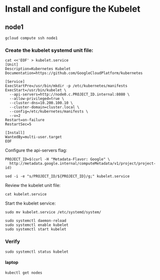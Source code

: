 # Install and configure the Kubelet

## node1

```
gcloud compute ssh node1
```

### Create the kubelet systemd unit file:

```
cat <<'EOF' > kubelet.service
[Unit]
Description=Kubernetes Kubelet
Documentation=https://github.com/GoogleCloudPlatform/kubernetes

[Service]
ExecStartPre=/usr/bin/mkdir -p /etc/kubernetes/manifests
ExecStart=/usr/bin/kubelet \
  --api-servers=http://node0.c.PROJECT_ID.internal:8080 \
  --allow-privileged=true \
  --cluster-dns=10.200.100.10 \
  --cluster-domain=cluster.local \
  --config=/etc/kubernetes/manifests \
  --v=2
Restart=on-failure
RestartSec=5

[Install]
WantedBy=multi-user.target
EOF
```

Configure the api-servers flag:

```
PROJECT_ID=$(curl -H "Metadata-Flavor: Google" \
  http://metadata.google.internal/computeMetadata/v1/project/project-id)
```

```
sed -i -e "s/PROJECT_ID/${PROJECT_ID}/g;" kubelet.service
```

Review the kubelet unit file:

```
cat kubelet.service
```

Start the kubelet service:

```
sudo mv kubelet.service /etc/systemd/system/
```

```
sudo systemctl daemon-reload
sudo systemctl enable kubelet
sudo systemctl start kubelet
```

### Verify

```
sudo systemctl status kubelet
```

#### laptop

```
kubectl get nodes
```
